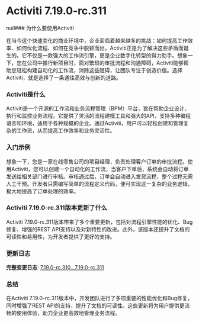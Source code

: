 # Activiti 7.19.0-rc.311
null### 为什么要使用Activiti

在当今这个快速变化的商业环境中，企业面临着越来越多的挑战：如何提高工作效率、如何优化流程、如何在竞争中脱颖而出。Activiti正是为了解决这些矛盾而诞生的。它不仅是一款强大的工作流引擎，更是企业数字化转型的得力助手。想象一下，您在公司中推行新项目时，面对繁琐的审批流程和沟通障碍，Activiti能够帮助您轻松构建自动化的工作流，消除这些阻碍，让团队专注于创造价值。选择Activiti，就是选择了一条通往高效与创新的道路。

### Activiti是什么

Activiti是一个开源的工作流和业务流程管理（BPM）平台，旨在帮助企业设计、执行和监控业务流程。它提供了灵活的流程建模工具和强大的API，支持多种编程语言和环境，适用于各种规模的企业。通过Activiti，用户可以轻松创建和管理复杂的工作流，从而提高工作效率和业务灵活性。

### 入门示例

想象一下，您是一家在线零售公司的项目经理，负责处理客户订单的审批流程。使用Activiti，您可以创建一个自动化的工作流，当客户下单后，系统会自动将订单发送给相关部门进行审核。审核通过后，订单会自动进入发货流程，整个过程无需人工干预。开发者只需编写简单的流程定义代码，便可实现这一复杂的业务逻辑，极大地提高了订单处理的效率。

### Activiti 7.19.0-rc.311版本更新了什么

Activiti 7.19.0-rc.311版本带来了多个重要更新，包括对流程引擎性能的优化、Bug修复、增强的REST API支持以及对新特性的改进。此外，该版本还提升了文档的可读性和易用性，为开发者提供了更好的支持。

### 更新日志

**完整变更日志**: [7.19.0-rc.310...7.19.0-rc.311](https://github.com/Activiti/Activiti/compare/7.19.0-rc.310...7.19.0-rc.311)

### 总结

在Activiti 7.19.0-rc.311版本中，开发团队进行了多项重要的性能优化和Bug修复，同时增强了REST API的支持，提升了文档的可读性。这些更新将为用户提供更流畅的使用体验，助力企业更高效地管理业务流程。